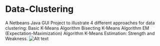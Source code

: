 Data-Clustering
===============

A Netbeans Java GUI Project to illustrate 4 different approaches for data clustering:  Basic K-Means Algorithm Bisecting K-Means Algorithm EM (Expectation-Maximization) Algorithm K-Means Estimation: Strength and Weakness.
![Alt text](https://data-clustering.googlecode.com/git/Basic-Kmeans.png "Basic-Kmeans")
